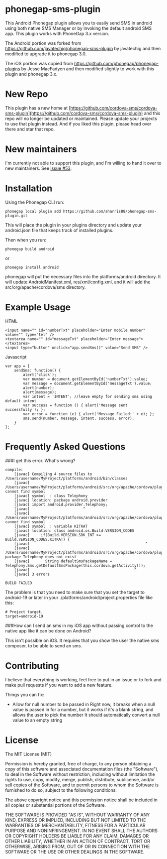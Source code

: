 phonegap-sms-plugin
=====================

This Android Phonegap plugin allows you to easily send SMS in android using both native SMS Manager or by invoking the default android SMS app. This plugin works with PhoneGap 3.x version.

The Android portion was forked from https://github.com/javatechig/phonegap-sms-plugin by javatechig and then modified to upgrade it to phonegap 3.0.

The iOS portion was copied from https://github.com/phonegap/phonegap-plugins by Jesse MacFadyen and then modified slightly to work with this plugin and phonegap 3.x.

New Repo
========

This plugin has a new home at [https://github.com/cordova-sms/cordova-sms-plugin](https://github.com/cordova-sms/cordova-sms-plugin) and this repo will no longer be updated or maintained. Please update your projects to use that plugin instead. And if you liked this plugin, please head over there and star that repo.

New maintainers
===============

I'm currently not able to support this plugin, and I'm willing to hand it over to new maintainers. See [issue #53](https://github.com/aharris88/phonegap-sms-plugin/issues/53).

Installation
=================

Using the Phonegap CLI run:

    phonegap local plugin add https://github.com/aharris88/phonegap-sms-plugin.git

This will place the plugin in your plugins directory and update your android.json file that keeps track of installed plugins.

Then when you run:

    phonegap build android

or

    phonegap install android

phonegap will put the necessary files into the platforms/android directory. It will update AndroidManifest.xml, res/xml/config.xml, and it will add the src/org/apache/cordova/sms directory.

Example Usage
=================

HTML

    <input name="" id="numberTxt" placeholder="Enter mobile number" value="" type="tel" />
    <textarea name="" id="messageTxt" placeholder="Enter message"></textarea>
    <input type="button" onclick="app.sendSms()" value="Send SMS" />

Javascript

    var app = {
        sendSms: function() {
            alert('click');
            var number = document.getElementById('numberTxt').value;
            var message = document.getElementById('messageTxt').value;
            alert(number);
            alert(message);
            var intent = 'INTENT'; //leave empty for sending sms using default intent
            var success = function () { alert('Message sent successfully'); };
            var error = function (e) { alert('Message Failed:' + e); };
            sms.send(number, message, intent, success, error);
        }
    };

Frequently Asked Questions
=================

###I get this error. What's wrong?

    compile:
        [javac] Compiling 4 source files to /Users/username/MyProject/platforms/android/bin/classes
        [javac] /Users/username/MyProject/platforms/android/src/org/apache/cordova/plugin/sms/Sms.java:15: cannot find symbol
        [javac] symbol  : class Telephony
        [javac] location: package android.provider
        [javac] import android.provider.Telephony;
        [javac]                        ^
        [javac] /Users/username/MyProject/platforms/android/src/org/apache/cordova/plugin/sms/Sms.java:60: cannot find symbol
        [javac] symbol  : variable KITKAT
        [javac] location: class android.os.Build.VERSION_CODES
        [javac]     if(Build.VERSION.SDK_INT >= Build.VERSION_CODES.KITKAT) {
        [javac]                                                    ^
        [javac] /Users/username/MyProject/platforms/android/src/org/apache/cordova/plugin/sms/Sms.java:61: package Telephony does not exist
        [javac]       String defaultSmsPackageName = Telephony.Sms.getDefaultSmsPackage(this.cordova.getActivity());
        [javac]                                               ^
        [javac] 3 errors

    BUILD FAILED

The problem is that you need to make sure that you set the target to android-19 or later in your ./platforms/android/project.properties file like this:

    # Project target.
    target=android-19

###How can I send an sms in my iOS app without passing control to the native app like it can be done on Android?

This isn't possible on iOS. It requires that you show the user the native sms composer, to be able to send an sms.

Contributing
=================

I believe that everything is working, feel free to put in an issue or to fork and make pull requests if you want to add a new feature.

Things you can fix:
* Allow for null number to be passed in
  Right now, it breaks when a null value is passed in for a number, but it works if it's a blank string, and allows the user to pick the number
  It should automatically convert a  null value to an empty string

License
=================

The MIT License (MIT)

Permission is hereby granted, free of charge, to any person obtaining a copy of
this software and associated documentation files (the "Software"), to deal in
the Software without restriction, including without limitation the rights to
use, copy, modify, merge, publish, distribute, sublicense, and/or sell copies of
the Software, and to permit persons to whom the Software is furnished to do so,
subject to the following conditions:

The above copyright notice and this permission notice shall be included in all
copies or substantial portions of the Software.

THE SOFTWARE IS PROVIDED "AS IS", WITHOUT WARRANTY OF ANY KIND, EXPRESS OR
IMPLIED, INCLUDING BUT NOT LIMITED TO THE WARRANTIES OF MERCHANTABILITY, FITNESS
FOR A PARTICULAR PURPOSE AND NONINFRINGEMENT. IN NO EVENT SHALL THE AUTHORS OR
COPYRIGHT HOLDERS BE LIABLE FOR ANY CLAIM, DAMAGES OR OTHER LIABILITY, WHETHER
IN AN ACTION OF CONTRACT, TORT OR OTHERWISE, ARISING FROM, OUT OF OR IN
CONNECTION WITH THE SOFTWARE OR THE USE OR OTHER DEALINGS IN THE SOFTWARE.

